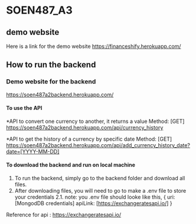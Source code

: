 # SOEN487_A3

## demo website
Here is a link for the demo website https://financeshify.herokuapp.com/

## How to run the backend
### Demo website for the backend
https://soen487a2backend.herokuapp.com/

#### To use the API
*API to convert one currency to another, it returns a value
Method: [GET]
https://soen487a2backend.herokuapp.com/api/currency_history

*API to get the history of a currency by specific date
Method: [GET]
https://soen487a2backend.herokuapp.com/api/add_currency_history_date?date=[YYYY-MM-DD]

#### To download the backend and run on local machine
1. To run the backend, simply go to the backend folder and download all files.
2. After downloading files, you will need to go to make a .env file to store your credentials
  2.1. note: you .env file should looke like this, 
  { uri: [MongodDB credentials]
    apiLink: [https://exchangeratesapi.io/]
  }
  
  Reference for api : https://exchangeratesapi.io/
